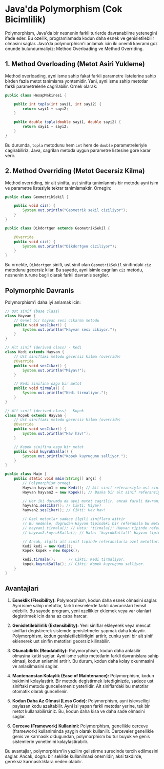 # Java'da Polymorphism (Cok Bicimlilik)

Polymorphism, Java'da bir nesnenin farkli turlerde davranabilme yetenegini ifade eder. Bu ozellik, programlamada kodun daha esnek ve genisletilebilir olmasini saglar. Java'da polymorphism'i anlamak icin iki onemli kavrami goz onunde bulundurmaliyiz: Method Overloading ve Method Overriding.

## 1. Method Overloading (Metot Asiri Yukleme)

Method overloading, ayni isme sahip fakat farkli parametre listelerine sahip birden fazla metot tanimlama yontemidir. Yani, ayni isme sahip metotlar farkli parametrelerle cagrilabilir. Ornek olarak:

```java
public class HesapMakinesi {

    public int topla(int sayi1, int sayi2) {
        return sayi1 + sayi2;
    }

    public double topla(double sayi1, double sayi2) {
        return sayi1 + sayi2;
    }
}
```

Bu durumda, `topla` metodunu hem `int` hem de `double` parametreleriyle cagirabiliriz. Java, cagrilan metoda uygun parametre listesine gore karar verir.

## 2. Method Overriding (Metot Gecersiz Kilma)

Method overriding, bir alt sinifta, ust sinifta tanimlanmis bir metodu ayni isim ve parametre listesiyle tekrar tanimlamaktir. Ornegin:

```java
public class GeometrikSekil {

    public void ciz() {
        System.out.println("Geometrik sekil ciziliyor");
    }
}

public class Dikdortgen extends GeometrikSekil {

    @Override
    public void ciz() {
        System.out.println("Dikdortgen ciziliyor");
    }
}
```

Bu ornekte, `Dikdortgen` sinifi, ust sinif olan `GeometrikSekil` sinifindaki `ciz` metodunu gecersiz kilar. Bu sayede, ayni isimle cagrilan `ciz` metodu, nesnenin turune bagli olarak farkli davranis sergiler.

## Polymorphic Davranis

Polymorphism'i daha iyi anlamak icin:

```java
// Ust sinif (base class)
class Hayvan {
    // Genel bir hayvan sesi cikarma metodu
    public void sesCikar() {
        System.out.println("Hayvan sesi cikiyor.");
    }
}

// Alt sinif (derived class) - Kedi
class Kedi extends Hayvan {
    // Ust siniftaki metodu gecersiz kilma (override)
    @Override
    public void sesCikar() {
        System.out.println("Miyav!");
    }

    // Kedi sinifina ozgu bir metot
    public void tirmala() {
        System.out.println("Kedi tirmaliyor.");
    }
}

// Alt sinif (derived class) - Kopek
class Kopek extends Hayvan {
    // Ust siniftaki metodu gecersiz kilma (override)
    @Override
    public void sesCikar() {
        System.out.println("Hav hav!");
    }

    // Kopek sinifina ozgu bir metot
    public void kuyrukSalla() {
        System.out.println("Kopek kuyrugunu salliyor.");
    }
}

public class Main {
    public static void main(String[] args) {
        // Polymorphism ornegi
        Hayvan hayvan1 = new Kedi(); // Alt sinif referansiyla ust sinif nesnesi
        Hayvan hayvan2 = new Kopek(); // Baska bir alt sinif referansiyla ust sinif nesnesi

        // Her iki durumda da ayni metot cagrilir, ancak farkli davranislar gorulur
        hayvan1.sesCikar(); // Cikti: Miyav!
        hayvan2.sesCikar(); // Cikti: Hav hav!

        // Ozel metotlar sadece ilgili siniflara aittir
        // Bu nedenle, dogrudan Hayvan tipindeki bir referansla bu metotlari cagiramayiz
        // hayvan1.tirmala(); // Hata: 'tirmala()' Hayvan tipinde referansla cozumlenemez
        // hayvan2.kuyrukSalla(); // Hata: 'kuyrukSalla()' Hayvan tipinde referansla cozumlenemez

        // Ancak, ilgili alt sinif tipinde referanslarla ozel metotlari cagirabiliriz
        Kedi kedi = new Kedi();
        Kopek kopek = new Kopek();

        kedi.tirmala();      // Cikti: Kedi tirmaliyor.
        kopek.kuyrukSalla(); // Cikti: Kopek kuyrugunu salliyor.
    }
}

```

## Avantajlari

1. **Esneklik (Flexibility):** Polymorphism, kodun daha esnek olmasini saglar. Ayni isme sahip metotlar, farkli nesnelerde farkli davranislari temsil edebilir. Bu sayede program, yeni ozellikler eklemek veya var olanlari degistirmek icin daha az caba harcar.

2. **Genisletilebilirlik (Extensibility):** Yeni siniflar ekleyerek veya mevcut siniflari degistirerek sistemde genisletmeler yapmak daha kolaydir. Polymorphism, kodun genisletilebilirligini artirir, cunku yeni bir alt sinif eklenerek ust sinifin metotlari gecersiz kilinabilir.

3. **Okunabilirlik (Readability):** Polymorphism, kodun daha anlasilir olmasina katki saglar. Ayni isme sahip metotlarin farkli davranislara sahip olmasi, kodun anlamini artirir. Bu durum, kodun daha kolay okunmasini ve anlasilmasini saglar.

4. **Mantenanstan Kolaylik (Ease of Maintenance):** Polymorphism, kodun bakimini kolaylastirir. Bir metodu degistirmek istediginizde, sadece ust siniftaki metodu guncellemeniz yeterlidir. Alt siniflardaki bu metotlar otomatik olarak guncellenir.

5. **Kodun Daha Az Olmasi (Less Code):** Polymorphism, ayni islevselligi paylasan kodu azaltabilir. Ayni isi yapan farkli metotlar yerine, tek bir metot kullanabilirsiniz. Bu, kodun daha kisa ve daha sade olmasini saglar.

6. **Cerceve (Framework) Kullanimi:** Polymorphism, genellikle cerceve (framework) kullaniminda yaygin olarak kullanilir. Cerceveler genellikle genis ve karmasik oldugundan, polymorphism bu tur buyuk ve genis sistemlerin yonetimini kolaylastirabilir.

Bu avantajlar, polymorphism'in yazilim gelistirme surecinde tercih edilmesini saglar. Ancak, dogru bir sekilde kullanilmasi onemlidir; aksi takdirde, gereksiz karmasikliklara neden olabilir.
